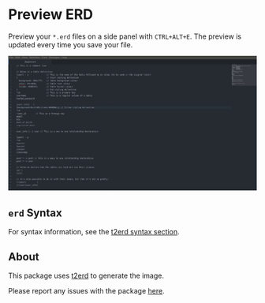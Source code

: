 # Preview ERD
Preview your `*.erd` files on a side panel with `CTRL+ALT+E`.
The preview is updated every time you save your file.

![Preview ERD in Action](https://raw.githubusercontent.com/dosaki/preview-e-r-d/master/erd-preview-in-action.gif)

## `erd` Syntax
For syntax information, see the [t2erd syntax section](https://github.com/dosaki/t2erd/blob/master/README.md#syntax).


## About
This package uses [t2erd](https://github.com/dosaki/t2erd) to generate the image.

Please report any issues with the package [here](https://github.com/dosaki/preview-e-r-d/issues).
